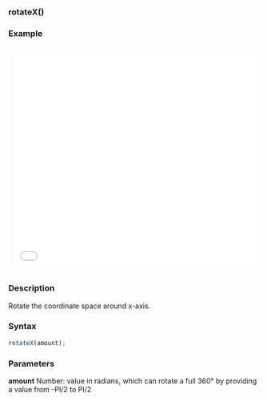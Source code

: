 ### rotateX()

### Example

<iframe width="100%" height="450px" src="/sculpture/-Ljgp-Y6mjF6f6joRcul?example=true&embed=true" frameborder="0"></iframe>

### Description
Rotate the coordinate space around x-axis.

### Syntax
```js
rotateX(amount);
```
### Parameters
**amount** Number: value in radians, which can rotate a full 360° by providing a value from -PI/2 to PI/2